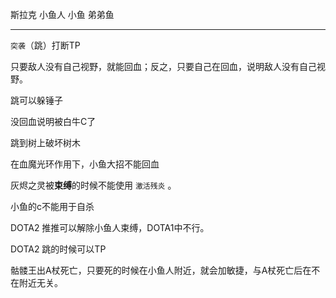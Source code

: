 斯拉克	小鱼人	小鱼	弟弟鱼

---

`突袭`（跳）打断TP

只要敌人没有自己视野，就能回血；反之，只要自己在回血，说明敌人没有自己视野。

跳可以躲锤子

没回血说明被白牛C了

跳到树上破坏树木

在血魔光环作用下，小鱼大招不能回血

灰烬之灵被**束缚**的时候不能使用 `激活残炎` 。

小鱼的c不能用于自杀

DOTA2 推推可以解除小鱼人束缚，DOTA1中不行。

DOTA2 跳的时候可以TP

骷髅王出A杖死亡，只要死的时候在小鱼人附近，就会加敏捷，与A杖死亡后在不在附近无关。

